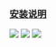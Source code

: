 ### [安装说明](https://github.com/xcode75/XManager/wiki)


![](https://raw.githubusercontent.com/xcode75/XManager/v4/img/1.png)
![](https://raw.githubusercontent.com/xcode75/XManager/v4/img/2.png)
![](https://raw.githubusercontent.com/xcode75/XManager/v4/img/3.png)

